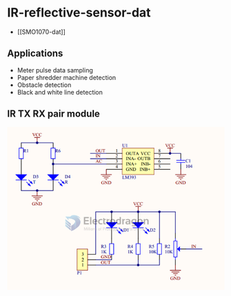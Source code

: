 
# IR-reflective-sensor-dat

- [[SMO1070-dat]]



## Applications 

* Meter pulse data sampling
* Paper shredder machine detection
* Obstacle detection
* Black and white line detection



## IR TX RX pair module 

![](2023-11-20-14-14-00.png)